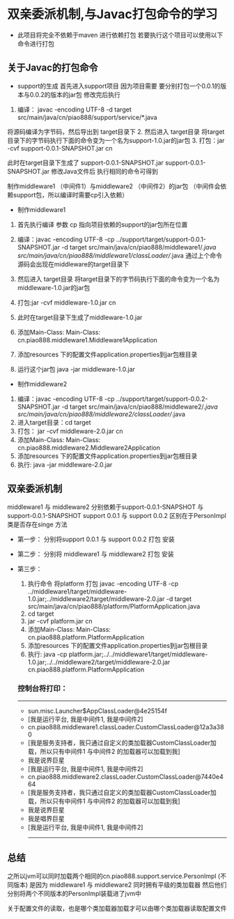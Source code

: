 #  双亲委派机制,与Javac打包命令的学习
  *  此项目将完全不依赖于maven 进行依赖打包 若要执行这个项目可以使用以下命令进行打包
  ## 关于Javac的打包命令
  
  * support的生成
  首先进入support项目
  因为项目需要 要分别打包一个0.0.1的版本与0.0.2的版本的jar包
  修改完后执行
  1.  编译： javac -encoding UTF-8  -d target src/main/java/cn/piao888/support/service/*.java    
  
   将源码编译为字节码，然后导出到 target目录下
  2. 然后进入 target目录 将target目录下的字节码执行下面的命令变为一个名为support-1.0.jar的jar包
  3. 打包：jar -cvf support-0.0.1-SNAPSHOT.jar cn
  
  此时在target目录下生成了 support-0.0.1-SNAPSHOT.jar  support-0.0.1-SNAPSHOT.jar 修改Java文件后 执行相同的命令可得到

  制作middleware1 （中间件1）与middleware2 （中间件2）的jar包   （中间件会依赖support包，所以编译时需要cp引入依赖）
  
  * 制作middleware1

   1. 首先执行编译 参数 cp 指向项目依赖的support的jar包所在位置
   2. 编译：javac -encoding UTF-8 -cp ../support/target/support-0.0.1-SNAPSHOT.jar  -d target src/main/java/cn/piao888/middleware1/*.java src/main/java/cn/piao888/middleware1/classLoader/*.java
    通过上个命令源码会出现在middleware的target目录下
    
   3.  然后进入 target目录 将target目录下的字节码执行下面的命令变为一个名为middleware-1.0.jar的jar包
   4.  打包:jar -cvf middleware-1.0.jar cn
   5.  此时在target目录下生成了middleware-1.0.jar
    
   6.  添加Main-Class: Main-Class: cn.piao888.middleware1.Middleware1Application
   7.  添加resources 下的配置文件application.properties到jar包根目录
   8.  运行这个jar包
   java -jar middleware-1.0.jar
  
  * 制作middleware2
   1. 编译：javac -encoding UTF-8 -cp ../support/target/support-0.0.2-SNAPSHOT.jar  -d target src/main/java/cn/piao888/middleware2/*.java src/main/java/cn/piao888/middleware2/classLoader/*.java
   2. 进入target目录：cd target
   3. 打包： jar -cvf middleware-2.0.jar cn
   4. 添加Main-Class: Main-Class: cn.piao888.middleware2.Middleware2Application
   5. 添加resources 下的配置文件application.properties到jar包根目录
   6. 执行: java -jar middleware-2.0.jar

  ## 双亲委派机制
  middleware1 与 middleware2 分别依赖于support-0.0.1-SNAPSHOT 与 support-0.0.1-SNAPSHOT
  support 0.0.1 与 support 0.0.2 区别在于PersonImpl 类是否存在singe 方法
 
  * 第一步：
    分别将support 0.0.1 与 support 0.0.2 打包 安装  
  * 第二步：
    分别将 middleware1 与 middleware2 打包 安装 
  * 第三步：
    1. 执行命令 将platform 打包
     javac -encoding UTF-8 -cp ../middleware1/target/middleware-1.0.jar;../middleware2/target/middleware-2.0.jar   -d target  src/main/java/cn/piao888/platform/PlatformApplication.java
    2. cd target
    3. jar -cvf platform.jar cn
    4. 添加Main-Class: Main-Class: cn.piao888.platform.PlatformApplication
    5. 添加resources 下的配置文件application.properties到jar包根目录
    6. 执行: java -cp platform.jar;../../middleware1/target/middleware-1.0.jar;../../middleware2/target/middleware-2.0.jar cn.piao888.platform.PlatformApplication
    ### 控制台将打印：
      - - - - - - -     - - - - - - -     - - - - - - -      - - - - - - -     - - - - - - -     - - - - - - -      - - - - - - -     - - - - - - -     - - - - - - -      - - - - - - -     - - - - - - -  
  
    *  sun.misc.Launcher$AppClassLoader@4e25154f
    *  [我是运行平台, 我是中间件1, 我是中间件2]
    *  cn.piao888.middleware1.classLoader.CustomClassLoader@12a3a380
    *  [我是服务支持者，我只通过自定义的类加载器CustomClassLoader加载，所以只有中间件1 与中间件2 的加载器可以加载到我]
    *  我是说界巨星
    *  [我是运行平台, 我是中间件1, 我是中间件2]
    *  cn.piao888.middleware2.classLoader.CustomClassLoader@7440e464
    *  [我是服务支持者，我只通过自定义的类加载器CustomClassLoader加载，所以只有中间件1 与中间件2 的加载器可以加载到我]
    *  我是说界巨星
    *  我是唱界巨星
    *  [我是运行平台, 我是中间件1, 我是中间件2]
       - - - - - - -     - - - - - - -     - - - - - - -      - - - - - - -     - - - - - - -     - - - - - - -      - - - - - - -     - - - - - - -     - - - - - - -      - - - - - - -     - - - - - - -  
 
   ## 总结
  之所以jvm可以同时加载两个相同的cn.piao888.support.service.PersonImpl (不同版本)
  是因为 middleware1 与 middleware2 同时拥有平级的类加载器 然后他们分别将两个不同版本的PersonImpl装载进了jvm中
  
  关于配置文件的读取，也是哪个类加载器加载才可以由哪个类加载器读取配置文件